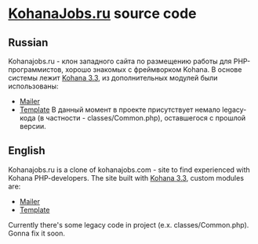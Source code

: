 # [KohanaJobs.ru](http://kohanajobs.ru/) source code

## Russian
Kohanajobs.ru - клон западного сайта по размещению работы для PHP-программистов, хорошо знакомых с фреймворком Kohana.
В основе системы лежит [Kohana 3.3](https://github.com/kohana/core/tree/3.3/develop), из дополнительных модулей были использованы:
* [Mailer](https://github.com/themusicman/Mailer)
* [Template](https://github.com/chvanikoff/kohana-template)
В данный момент в проекте присутствует немало legacy-кода (в частности - classes/Common.php), оставшегося с прошлой версии.

## English
Kohanajobs.ru is a clone of kohanajobs.com - site to find experienced with Kohana PHP-developers.
The site built with [Kohana 3.3](https://github.com/kohana/core/tree/3.3/develop), custom modules are:
* [Mailer](https://github.com/themusicman/Mailer)
* [Template](https://github.com/chvanikoff/kohana-template)

Currently there's some legacy code in project (e.x. classes/Common.php). Gonna fix it soon.

